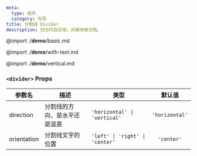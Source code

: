 
```yaml
meta:
  type: 组件
  category: 布局
title: 分割线 Divider
description: 划分内容区域，对模块做分隔。
```

@import ./__demo__/basic.md

@import ./__demo__/with-text.md

@import ./__demo__/vertical.md


### `<divider>` Props

|参数名|描述|类型|默认值|
|---|---|---|:---:|
|direction|分割线的方向，是水平还是竖直|`'horizontal' \| 'vertical'`|`'horizontal'`|
|orientation|分割线文字的位置|`'left' \| 'right' \| 'center'`|`'center'`|


